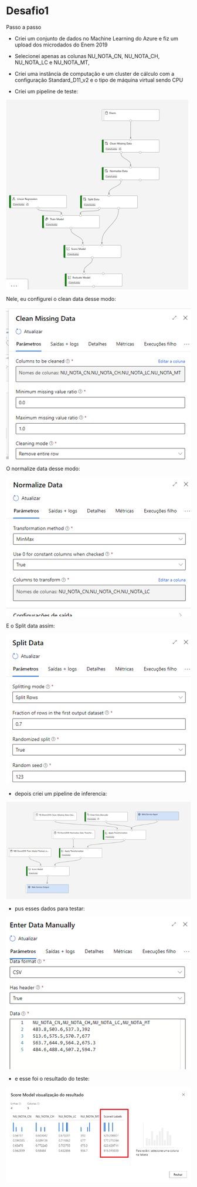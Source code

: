 # Desafio1

Passo a passo
- Criei um conjunto de dados no Machine Learning do Azure e fiz um upload dos microdados do Enem 2019

- Selecionei apenas as colunas NU_NOTA_CN, NU_NOTA_CH, NU_NOTA_LC e NU_NOTA_MT,

- Criei uma instância de computação e um cluster de cálculo com a configuração Standard_D11_v2 e o tipo de máquina virtual sendo CPU

- Criei um pipeline de teste:

<img src="1.png"/>

Nele, eu configurei o clean data desse modo:

<img src="4.png"/>

O normalize data desse modo:

<img src="5.png"/>

E o Split data assim:

<img src="6.png"/>

- depois criei um pipeline de inferencia:

<img src="2.png"/>

- pus esses dados para testar:

<img src="3.png"/>

- e esse foi o resultado do teste:

<img src="7.png"/>

